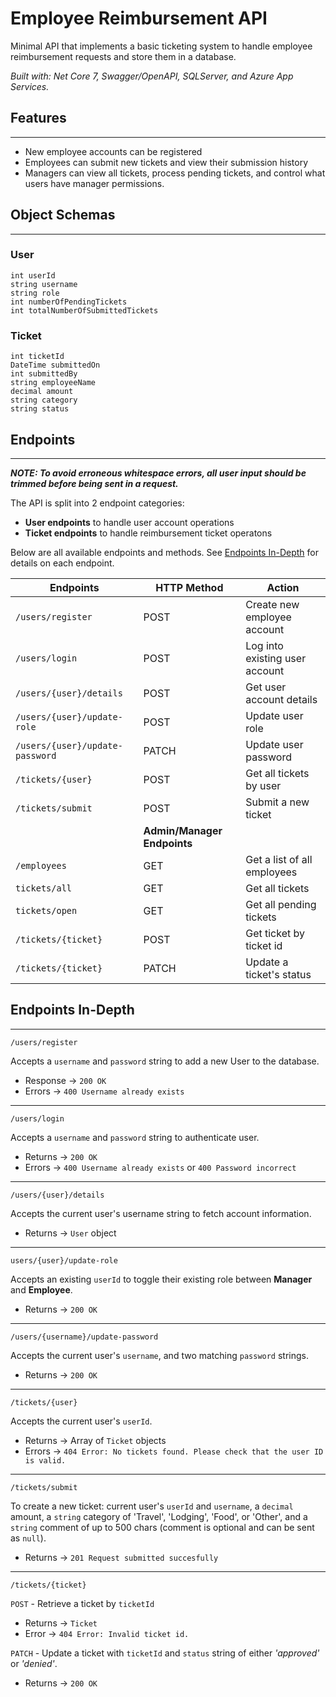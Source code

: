 # Employee Reimbursement API

Minimal API that implements a basic ticketing system to handle employee reimbursement requests and store them in a database.

*Built with: Net Core 7, Swagger/OpenAPI, SQLServer, and Azure App Services.*

## Features
---
- New employee accounts can be registered
- Employees can submit new tickets and view their submission history
- Managers can view all tickets, process pending tickets, and control what users have manager permissions.

## Object Schemas
---
### User
```
int userId
string username
string role
int numberOfPendingTickets
int totalNumberOfSubmittedTickets
```

### Ticket
```
int ticketId
DateTime submittedOn
int submittedBy
string employeeName
decimal amount
string category
string status
```

## Endpoints
---
**_NOTE: To avoid erroneous whitespace errors, all user input should be trimmed before being sent in a request._**

The API is split into 2 endpoint categories:

-   **User endpoints** to handle user account operations
-   **Ticket endpoints** to handle reimbursement ticket operatons

Below are all available endpoints and methods. See [Endpoints In-Depth](#endpoints-in-depth) for details on each endpoint.

| Endpoints                       | HTTP Method                 | Action                         |
| ------------------------------- | --------------------------- | ------------------------------ |
| `/users/register`               | POST                        | Create new employee account    |
| `/users/login`                  | POST                        | Log into existing user account |
| `/users/{user}/details`         | POST                        | Get user account details       |
| `/users/{user}/update-role`     | POST                        | Update user role               |
| `/users/{user}/update-password` | PATCH                       | Update user password           |
| `/tickets/{user}`               | POST                        | Get all tickets by user        |
| `/tickets/submit`               | POST                        | Submit a new ticket            |
|                                 | **Admin/Manager Endpoints** |
| `/employees`                    | GET                         | Get a list of all employees    |
| `tickets/all`                   | GET                         | Get all tickets                |
| `tickets/open`                  | GET                         | Get all pending tickets        |
| `/tickets/{ticket}`             | POST                        | Get ticket by ticket id        |
| `/tickets/{ticket}`             | PATCH                       | Update a ticket's status       |

## Endpoints In-Depth
---
```
/users/register
```
Accepts a `username` and `password` string to add a new User to the database.
  - Response &rarr; `200 OK`
  - Errors &rarr; `400 Username already exists`

---

```
/users/login
```
Accepts a `username` and `password` string to authenticate user.
- Returns &rarr; `200 OK`
- Errors &rarr; `400 Username already exists` or `400 Password incorrect`

---

```
/users/{user}/details
```
Accepts the current user's username string to fetch account information.
- Returns &rarr; `User` object

---

```
users/{user}/update-role
```
Accepts an existing `userId` to toggle their existing role between **Manager** and **Employee**.
- Returns &rarr; `200 OK`

---

```
/users/{username}/update-password
```
Accepts the current user's `username`, and two matching `password` strings.
- Returns &rarr; `200 OK`

---

```
/tickets/{user}
```
Accepts the current user's `userId`.
- Returns &rarr; Array of `Ticket` objects
- Errors &rarr; `404 Error: No tickets found. Please check that the user ID is valid.`

---

```
/tickets/submit
```
To create a new ticket: current user's `userId` and `username`, a `decimal` amount, a `string` category of 'Travel', 'Lodging', 'Food', or 'Other', and a `string` comment of up to 500 chars (comment is optional and can be sent as `null`).
- Returns &rarr; `201 Request submitted succesfully`

---

```
/tickets/{ticket}
```

`POST` - Retrieve a ticket by `ticketId`
- Returns &rarr; `Ticket`
- Error &rarr; `404 Error: Invalid ticket id.`

`PATCH` - Update a ticket with `ticketId` and `status` string of either *'approved'* or *'denied'*.
- Returns &rarr; `200 OK`
